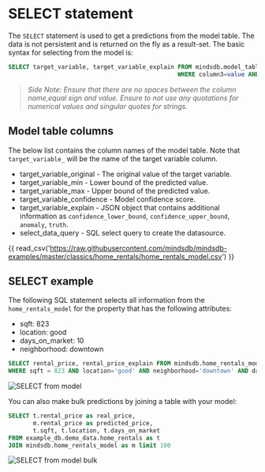 # SELECT statement

The `SELECT` statement is used to get a predictions from the model table. The data is not persistent and is returned on the fly as a result-set. The basic syntax for selecting from the model is:

```sql
SELECT target_variable, target_variable_explain FROM mindsdb.model_table 
                                                WHERE column3=value AND  column2=value;
```

>*Side Note:*
>*Ensure that there are no spaces between the column name,equal sign and value.*
>*Ensure to not use any quotations for numerical values and singular quotes for strings.*

## Model table columns 

The below list contains the column names of the model table. Note that `target_variable_` will be the name of the target variable column.

* target_variable_original - The original value of the target variable.
* target_variable_min - Lower bound of the predicted value.
* target_variable_max - Upper bound of the predicted value.
* target_variable_confidence - Model confidence score.
* target_variable_explain - JSON object that contains additional information as `confidence_lower_bound`, `confidence_upper_bound`, `anomaly`, `truth`.
* select_data_query - SQL select query to create the datasource.

{{ read_csv('https://raw.githubusercontent.com/mindsdb/mindsdb-examples/master/classics/home_rentals/home_rentals_model.csv') }}

## SELECT example

The following SQL statement selects all information from the `home_rentals_model` for the property that has the following attributes:

- sqft: 823
- location: good
- days_on_market: 10
- neighborhood: downtown


```sql
SELECT rental_price, rental_price_explain FROM mindsdb.home_rentals_model
WHERE sqft = 823 AND location='good' AND neighborhood='downtown' AND days_on_market=10;
```

![SELECT from model](/assets/sql/select.png)

You can also make bulk predictions by joining a table with your model:

```sql
SELECT t.rental_price as real_price, 
       m.rental_price as predicted_price,
       t.sqft, t.location, t.days_on_market 
FROM example_db.demo_data.home_rentals as t 
JOIN mindsdb.home_rentals_model as m limit 100
```

![SELECT from model bulk](/assets/sql/select_bulk.png)
